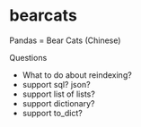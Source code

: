 # bearcats
Pandas = Bear Cats (Chinese)

Questions

- What to do about reindexing?
- support sql? json?
- support list of lists?
- support dictionary?
- support to_dict?
